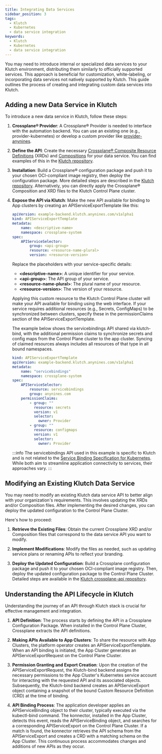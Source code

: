 ```yaml
---
title: Integrating Data Services
sidebar_position: 3
tags:
  - Klutch
  - Kubernetes
  - data service integration
keywords:
  - Klutch
  - Kubernetes
  - data service integration
---
```


You may need to introduce internal or specialized data services to your Klutch environment, distributing them similarly
to officially supported services. This approach is beneficial for customization, white-labeling, or incorporating data
services not natively supported by Klutch. This guide outlines the process of creating and integrating custom data
services into Klutch.

## Adding a new Data Service in Klutch

To introduce a new data service in Klutch, follow these steps:

1. **Crossplane® Provider**: A Crossplane® Provider is needed to interface with the automation backend. You can use an
existing one (e.g., provider-kubernetes) or develop a custom provider like [provider-anynines](https://github.com/anynines/klutchio/tree/main/provider-anynines).
2. **Define the API**: Create the necessary [Crossplane® Composite Resource Definitions](https://docs.crossplane.io/latest/concepts/composite-resource-definitions/)
(XRDs) and [Compositions](https://docs.crossplane.io/latest/concepts/compositions/) for your data service. You can find
examples of this in the [Klutch repository](https://github.com/anynines/klutchio/tree/main/crossplane-api/api/a9s).
3. **Installation**: Build a Crossplane® configuration package and push it to your chosen OCI-compliant image registry,
then deploy the configuration package. More detailed steps are described in the [Klutch repository](https://github.com/anynines/klutchio/tree/main/crossplane-api).
Alternatively, you can directly apply the Crossplane® Composition and XRD files to the Klutch Control Plane cluster.
4. **Expose the API via Klutch**: Make the new API available for binding to App clusters by creating an
APIServiceExportTemplate like this:

    ```yaml
    apiVersion: example-backend.klutch.anynines.com/v1alpha1
    kind: APIServiceExportTemplate
    metadata:
        name: <descriptive-name>
        namespace: crossplane-system
    spec:
        APIServiceSelector:
            group: <api-group>
            resource: <resource-name-plural>
            version: <resource-version>
    ```

    Replace the placeholders with your service-specific details:
    - **\<descriptive-name>**: A unique identifier for your service.
    - **\<api-group>**: The API group of your service.
    - **\<resource-name-plural>**: The plural name of your resource.
    - **\<resource-version>**: The version of your resource.

    Applying this custom resource to the Klutch Control Plane cluster will make your API available for binding using the
    web interface. If your service requires additional resources (e.g., Secrets, ConfigMaps) to be synchronized between
    clusters, specify these in the permissionClaims section of the APIServiceExportTemplate.

    The example below shows the servicebindings API shared via klutch-bind, with the additional permission claims to
    synchronize secrets and config maps from the Control Plane cluster to the app cluster. Syncing of claimed resources
    always includes all resources of that type in all bound namespaces.

    ```yaml
    kind: APIServiceExportTemplate
    apiVersion: example-backend.klutch.anynines.com/v1alpha1
    metadata:
        name: "servicebindings"
        namespace: crossplane-system
    spec:
        APIServiceSelector:
            resource: servicebindings
            group: anynines.com
        permissionClaims:
            - group: ""
              resource: secrets
              version: v1
              selector:
                owner: Provider
            - group: ""
              resource: configmaps
              version: v1
              selector:
                owner: Provider
    ```

    :::info
    The servicebindings API used in this example is specific to Klutch and is not related to the [Service Binding Specification for Kubernetes](https://servicebinding.io/). 
    While both aim to streamline application connectivity to services, their approaches vary.
    :::

## Modifying an Existing Klutch Data Service

You may need to modify an existing Klutch data service API to better align with your organization's requirements. This
involves updating the XRDs and/or Composition files. After implementing the desired changes, you can deploy the updated
configuration to the Control Plane Cluster.

Here's how to proceed:

1. **Retrieve the Existing Files**: Obtain the current Crossplane XRD and/or Composition files that correspond to the
data service API you want to modify.

2. **Implement Modifications**: Modify the files as needed, such as updating service plans or renaming APIs to reflect
your branding.

3. **Deploy the Updated Configuration**: Build a Crossplane configuration package and push it to your chosen
OCI-compliant image registry. Then, deploy the updated configuration package to the Control Plane Cluster. Detailed
steps are available in the [Klutch crossplane-api repository](https://github.com/anynines/klutchio/tree/main/crossplane-api).

## Understanding the API Lifecycle in Klutch

Understanding the journey of an API through Klutch stack is crucial for effective management and integration.

1. **API Definition**: The process starts by defining the API in a Crossplane Configuration Package. When installed in
the Control Plane Cluster, Crossplane extracts the API definitions.

2. **Making APIs Available to App Clusters**: To share the resource with App Clusters, the platform operator creates an
APIServiceExportTemplate. When an API binding is initiated, the App Cluster generates an APIServiceExportRequest
on the Control Plane Cluster.

3. **Permission Granting and Export Creation**: Upon the creation of the APIServiceExportRequest, the Klutch-bind backend
assigns the necessary permissions to the App Cluster's Kubernetes service account for interacting with the requested API
and its associated objects. Subsequently, the Klutch-bind backend creates an APIServiceExport object containing a snapshot
of the bound Custom Resource Definition (CRD) at the time of binding.

4. **API Binding Process**: The application developer applies an APIServiceBinding object to their cluster, typically
executed via the kubectl-bind command. The konnector, installed in the App Cluster, detects this event, reads the
APIServiceBinding object, and searches for a corresponding APIServiceExport on the Control Plane Cluster. If a match
is found, the konnector retrieves the API schema from the APIServiceExport and creates a CRD with a matching schema
on the App Cluster. This continuous process accommodates changes and additions of new APIs as they occur.
